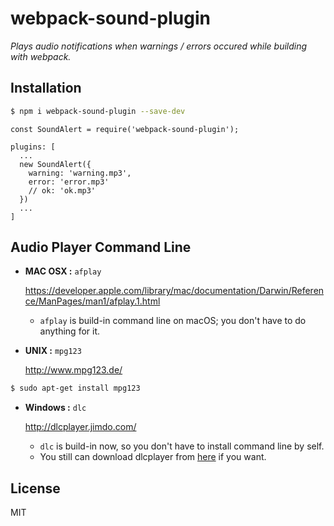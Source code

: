 # webpack-sound-plugin #

*Plays audio notifications when warnings / errors occured while building with webpack.*

## Installation

```bash
$ npm i webpack-sound-plugin --save-dev
```

```
const SoundAlert = require('webpack-sound-plugin');

plugins: [
  ...
  new SoundAlert({
    warning: 'warning.mp3',
    error: 'error.mp3'
    // ok: 'ok.mp3'
  })
  ...
]
```

## Audio Player Command Line

* __MAC OSX :__ `afplay`

  https://developer.apple.com/library/mac/documentation/Darwin/Reference/ManPages/man1/afplay.1.html

  - `afplay` is build-in command line on macOS; you don't have to do anything for it.

* __UNIX :__ `mpg123`

  http://www.mpg123.de/

```bash
$ sudo apt-get install mpg123
```

* __Windows :__ `dlc`

  http://dlcplayer.jimdo.com/

  - `dlc` is build-in now, so you don't have to install command line by self.
  - You still can download dlcplayer from [here](https://github.com/zlargon/voc/raw/master/dlcplayer.zip) if you want.

## License

MIT
